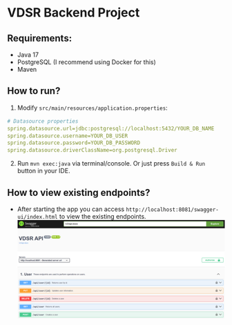 # VDSR Backend Project

## Requirements:
- Java 17
- PostgreSQL (I recommend using Docker for this)
- Maven

## How to run?
1. Modify `src/main/resources/application.properties`:
  ```yml
  # Datasource properties
  spring.datasource.url=jdbc:postgresql://localhost:5432/YOUR_DB_NAME
  spring.datasource.username=YOUR_DB_USER
  spring.datasource.password=YOUR_DB_PASSWORD
  spring.datasource.driverClassName=org.postgresql.Driver
  ```
2. Run `mvn exec:java` via terminal/console. Or just press `Build & Run` button in your IDE.

## How to view existing endpoints?
 - After starting the app you can access `http://localhost:8081/swagger-ui/index.html` to view the existing endpoints.
![Image of Swagger endpoints](img/swagger.png)
